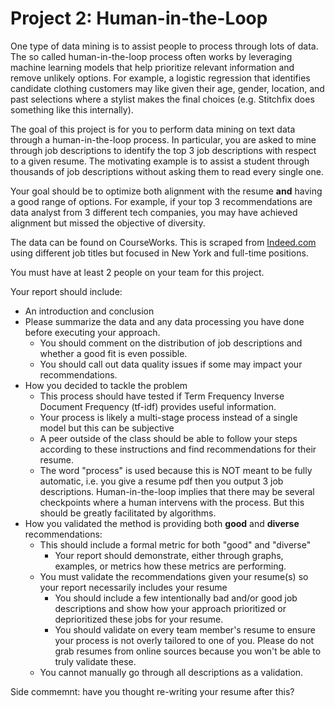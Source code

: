 # Project 2: Human-in-the-Loop

One type of data mining is to assist people to process through lots of data.
The so called human-in-the-loop process often works by leveraging machine
learning models that help prioritize relevant information and remove unlikely
options. For example, a logistic regression that identifies candidate clothing customers may
like given their age, gender, location, and past selections where a stylist makes
the final choices (e.g. Stitchfix does something like this internally).

The goal of this project is for you to perform data mining on text data through
a human-in-the-loop process.
In particular, you are asked to mine through job descriptions to identify the
top 3 job descriptions with respect to a given resume. The motivating example is to
assist a student through thousands of job descriptions without asking them to read every
single one.

Your goal should be to optimize both alignment with the resume **and** having a good range
of options. For example, if your top 3 recommendations are data analyst from 3 different tech companies,
you may have achieved alignment but missed the objective of diversity.

The data can be found on CourseWorks. This is scraped from [Indeed.com](https://www.indeed.com)
using different job titles but focused in New York and full-time positions.

You must have at least 2 people on your team for this project.

Your report should include:
- An introduction and conclusion
- Please summarize the data and any data processing you have done before executing your approach.
  - You should comment on the distribution of job descriptions and whether a good fit is even possible.
  - You should call out data quality issues if some may impact your recommendations.
- How you decided to tackle the problem
  - This process should have tested if Term Frequency Inverse Document Frequency (tf-idf) provides
    useful information.
  - Your process is likely a multi-stage process instead of a single model but this can be subjective
  - A peer outside of the class should be able to follow your steps according to these instructions and find recommendations for their resume.
  - The word "process" is used because this is NOT meant to be fully automatic, i.e. you give a resume pdf then you output 3 job descriptions.
    Human-in-the-loop implies that there may be several checkpoints where a human intervens with the process. But this should be greatly 
    facilitated by algorithms.
- How you validated the method is providing both **good** and **diverse** recommendations:
  - This should include a formal metric for both "good" and "diverse"
    - Your report should demonstrate, either through graphs, examples, or metrics how these metrics are performing.
  - You must validate the recommendations given your resume(s) so your report necessarily includes your resume
    - You should include a few intentionally bad and/or good job descriptions and show how your approach
      prioritized or deprioritized these jobs for your resume.
    - You should validate on every team member's resume to ensure your process is not overly tailored to one of you.
      Please do not grab resumes from online sources because you won't be able to truly validate these.
  - You cannot manually go through all descriptions as a validation.

Side commemnt: have you thought re-writing your resume after this?
